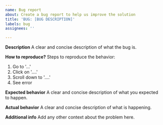 ```yaml
---
name: Bug report
about: Create a bug report to help us improve the solution
title: 'BUG: [BUG DESCRIPTION]'
labels: bug
assignees: ''

---
```


**Description**
A clear and concise description of what the bug is.

**How to reproduce?**
Steps to reproduce the behavior:
1. Go to '...'
2. Click on '....'
3. Scroll down to '....'
4. See error

**Expected behavior**
A clear and concise description of what you expected to happen.

**Actual behavior**
A clear and concise description of what is happening.

**Additional info**
Add any other context about the problem here.
